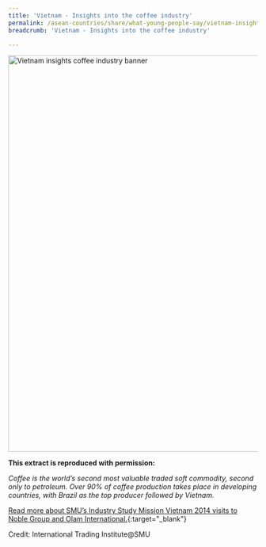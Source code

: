 ```yaml
---
title: 'Vietnam - Insights into the coffee industry'
permalink: /asean-countries/share/what-young-people-say/vietnam-insights-coffee-industry/
breadcrumb: 'Vietnam - Insights into the coffee industry'

---
```



<img src="\images\asean-youngpeople\Vietnam-coffee-industry.jpg" alt="Vietnam insights coffee industry banner" style="width:800px;" />

**This extract is reproduced with permission:**

*Coffee is the world’s second most valuable traded soft commodity, second only to petroleum. Over 90% of coffee production takes place in developing countries, with Brazil as the top producer followed by Vietnam.*

[Read more about SMU’s Industry Study Mission Vietnam 2014 visits to Noble Group and Olam International.](/files/resources/ISM-Vietnam_compressed.pdf){:target="_blank"}

Credit: International Trading Institute@SMU